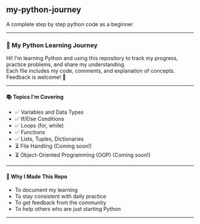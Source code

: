 ## my-python-journey
A complete step by step python code as a beginner

---

### 🚀 My Python Learning Journey

Hi! I'm learning Python and using this repository to track my progress, practice problems, and share my understanding.<br>
Each file includes my code, comments, and explanation of concepts. Feedback is welcome! 🙌

---

#### 📚 Topics I'm Covering

- ✅ Variables and Data Types
- ✅ If/Else Conditions
- ✅ Loops (for, while)
- ✅ Functions
- ✅ Lists, Tuples, Dictionaries
- ⏳ File Handling (Coming soon!)
- ⏳ Object-Oriented Programming (OOP) (Coming soon!)

---

#### 🧠 Why I Made This Repo

- To document my learning
- To stay consistent with daily practice
- To get feedback from the community
- To help others who are just starting Python

---



